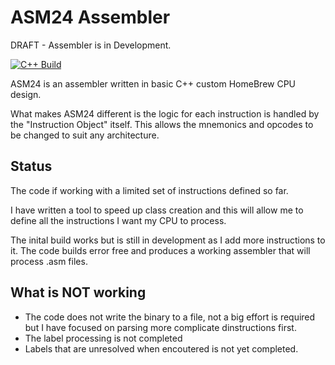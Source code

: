 # ASM24 Assembler

DRAFT - Assembler is in Development.

[![C++ Build](https://github.com/z900collector/CPU32-Assembler/actions/workflows/c-cpp.yml/badge.svg)](https://github.com/z900collector/CPU32-Assembler/actions/workflows/c-cpp.yml)

ASM24 is an assembler written in basic C++ custom HomeBrew CPU design. 

What makes ASM24 different is the logic for each instruction is handled by the "Instruction Object" itself. This allows the mnemonics and opcodes to be changed to suit any architecture.

## Status

The code if working with a limited set of instructions defined so far. 

I have written a tool to speed up class creation and this will allow me to define all the instructions I want my CPU to process.

The inital build works but is still in development as I add more instructions to it. The code builds error free and produces a working assembler that will process .asm files.

## What is NOT working

* The code does not write the binary to a file, not a big effort is required but I have focused on parsing more complicate dinstructions first.
* The label processing is not completed
* Labels that are unresolved when encoutered is not yet completed.
